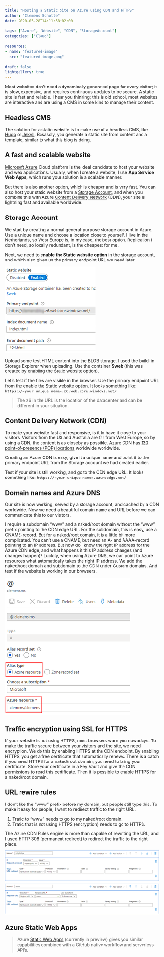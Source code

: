 ```yaml
---
title: "Hosting a Static Site on Azure using CDN and HTTPS"
author: "Clemens Schotte"
date: 2020-05-28T14:11:58+02:00

tags: ["Azure", "Website", "CDN", "StorageAccount"]
categories: ["Cloud"]

resources:
- name: "featured-image"
  src: "featured-image.png"

draft: false
lightgallery: true
---
```


Most websites don’t need a dynamically generated page for every visitor; it is slow, expensive, and requires continuous updates to be secure. A static site is fast and reliable. I hear you thinking; this is old school, most websites are interactive and are using a CMS in some kind to manage their content.

## Headless CMS

The solution for a static website is to make use of a headless CMS, like [Hugo](https://gohugo.io/) or [Jekyll](https://jekyllrb.com/). Basascly, you generate a static site from content and a template, similar to what this blog is doing.

## A fast and scalable website

[Microsoft Azure](https://azure.microsoft.com/) Cloud platform is the ideal candidate to host your website and web applications. Usually, when I create a website, I use **App Service Web Apps**, which runs your solution in a scalable manner.

But there is also another option, which is cheaper and is very fast. You can also host your static website from a [Storage Account](https://azure.microsoft.com/en-us/services/storage/blobs/), and when you combine this with Azure [Content Delivery Network](https://azure.microsoft.com/en-us/services/cdn/) (CDN), your site is lightning fast and available worldwide.

## Storage Account

We start by creating a normal general-purpose storage account in Azure. Use a unique name and choose a location close to yourself. I live in the Netherlands, so West Europe is, in my case, the best option. Replication I don’t need, so locally redundant, is the cheapest for me.

Next, we need to **enable the Static website option** in the storage account, and which also gives us the primary endpoint URL we need later.

![Storage Account Static Website](storage_static_website.png)

Upload some test HTML content into the BLOB storage. I used the build-in Storage Explorer when uploading. Use the container **$web** (this was created by enabling the Static website option).

Let’s test if the files are visible in the browser. Use the primary endpoint URL from the enable the Static website option. It looks something like: `https://«your unique name».z6.web.core.windows.net/`

> The z6 in the URL is the location of the datacenter and can be different in your situation.

## Content Delivery Network (CDN)

To make your website fast and responsive, is it to have it close to your visitors. Visitors from the US and Australia are far from West Europe, so by using a CDN, the content is as closeby as possible. Azure CDN has [130 point-of-presence (POP) locations](https://docs.microsoft.com/en-us/azure/cdn/cdn-pop-locations) worldwide worldwide.

Creating an Azure CDN is easy, give it a unique name and point it to the primary endpoint URL from the Storage account we had created earlier.

Test if your site is still working, and go to the CDN edge URL. It looks something like: `https://«your unique name».azureedge.net/`

## Domain names and Azure DNS

Our site is now working, served by a storage account, and cached by a CDN worldwide. Now we need a beautiful domain name and URL before we can communicate this to our visitors.

I require a subdomain “www” and a naked/root domain without the “www” prefix pointing to the CDN edge URL. For the subdomain, this is easy, use a CNAME-record. But for a naked/root domain, it is a little bit more complicated. You can’t use a CNAME, but need an A- and AAAA-record pointing to an IP address. But how do I know the right IP address for the Azure CDN edge, and what happens if this IP address changes (and changes happen)? Luckily, when using Azure DNS, we can point to Azure resources what automatically takes the right IP address. We add the naked/root domain and subdomain to the CDN under Custom domains. And test if the website is working in our browsers.

![DNS Azure resources](DNS_A_AzureResource.png)

## Traffic encryption using SSL for HTTPS

If your website is not using HTTPS, most browsers warn you nowadays. To make the traffic secure between your visitors and the site, we need encryption. We do this by enabling HTTPS at the CDN endpoint. By enabling HTTPS, you get a free certificate that automatically renews. There is a catch if you need HTTPS for a naked/root domain; you need to bring your certificate. Store your certificate in a Key Vault and give the CDN permissions to read this certificate. Then it is possible to enable HTTPS for a naked/root domain.

## URL rewire rules

I don’t like the “www” prefix before my domain, but people still type this. To make it easy for people, I want to redirect traffic to the right URL.

1. Trafic to “www” needs to go to my naked/root domain.
2. Trafic that is not using HTTPS (encryption) needs to go to HTTPS.

The Azure CDN Rules engine is more than capable of rewriting the URL, and I used HTTP 308 (permanent redirect) to redirect the traffic to the right place.

![CDN Rules engine](CDN_rules_engine.png)

## Azure Static Web Apps

> Azure [Static Web Apps](https://azure.microsoft.com/en-us/services/app-service/static/) (currently in preview) gives you similar capabilities combined with a GitHub native workflow and serverless API’s.